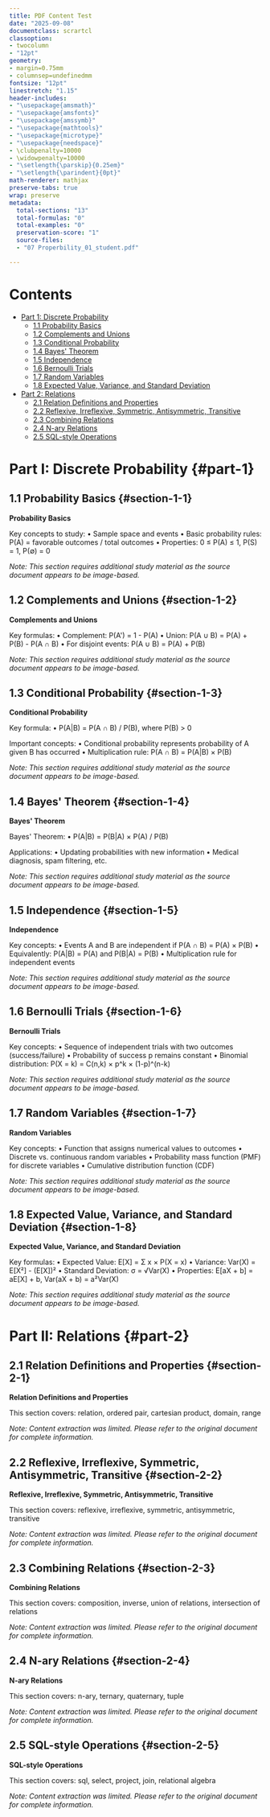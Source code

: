 ```yaml
---
title: PDF Content Test
date: "2025-09-08"
documentclass: scrartcl
classoption:
- twocolumn
- "12pt"
geometry:
- margin=0.75mm
- columnsep=undefinedmm
fontsize: "12pt"
linestretch: "1.15"
header-includes:
- "\usepackage{amsmath}"
- "\usepackage{amsfonts}"
- "\usepackage{amssymb}"
- "\usepackage{mathtools}"
- "\usepackage{microtype}"
- "\usepackage{needspace}"
- \clubpenalty=10000
- \widowpenalty=10000
- "\setlength{\parskip}{0.25em}"
- "\setlength{\parindent}{0pt}"
math-renderer: mathjax
preserve-tabs: true
wrap: preserve
metadata:
  total-sections: "13"
  total-formulas: "0"
  total-examples: "0"
  preservation-score: "1"
  source-files:
  - "07 Properbility_01_student.pdf"

---
```


# Contents

- [Part 1: Discrete Probability](#part-1)
  - [1.1 Probability Basics](#section-1-1)
  - [1.2 Complements and Unions](#section-1-2)
  - [1.3 Conditional Probability](#section-1-3)
  - [1.4 Bayes' Theorem](#section-1-4)
  - [1.5 Independence](#section-1-5)
  - [1.6 Bernoulli Trials](#section-1-6)
  - [1.7 Random Variables](#section-1-7)
  - [1.8 Expected Value, Variance, and Standard Deviation](#section-1-8)
- [Part 2: Relations](#part-2)
  - [2.1 Relation Definitions and Properties](#section-2-1)
  - [2.2 Reflexive, Irreflexive, Symmetric, Antisymmetric, Transitive](#section-2-2)
  - [2.3 Combining Relations](#section-2-3)
  - [2.4 N-ary Relations](#section-2-4)
  - [2.5 SQL-style Operations](#section-2-5)


# Part I: Discrete Probability {#part-1}

## 1.1 Probability Basics {#section-1-1}

**Probability Basics**

Key concepts to study:
• Sample space and events
• Basic probability rules: P(A) = favorable outcomes / total outcomes
• Properties: 0 ≤ P(A) ≤ 1, P(S) = 1, P(∅) = 0

*Note: This section requires additional study material as the source document appears to be image-based.*

## 1.2 Complements and Unions {#section-1-2}

**Complements and Unions**

Key formulas:
• Complement: P(A') = 1 - P(A)
• Union: P(A ∪ B) = P(A) + P(B) - P(A ∩ B)
• For disjoint events: P(A ∪ B) = P(A) + P(B)

*Note: This section requires additional study material as the source document appears to be image-based.*

## 1.3 Conditional Probability {#section-1-3}

**Conditional Probability**

Key formula:
• P(A|B) = P(A ∩ B) / P(B), where P(B) > 0

Important concepts:
• Conditional probability represents probability of A given B has occurred
• Multiplication rule: P(A ∩ B) = P(A|B) × P(B)

*Note: This section requires additional study material as the source document appears to be image-based.*

## 1.4 Bayes' Theorem {#section-1-4}

**Bayes' Theorem**

Bayes' Theorem:
• P(A|B) = P(B|A) × P(A) / P(B)

Applications:
• Updating probabilities with new information
• Medical diagnosis, spam filtering, etc.

*Note: This section requires additional study material as the source document appears to be image-based.*

## 1.5 Independence {#section-1-5}

**Independence**

Key concepts:
• Events A and B are independent if P(A ∩ B) = P(A) × P(B)
• Equivalently: P(A|B) = P(A) and P(B|A) = P(B)
• Multiplication rule for independent events

*Note: This section requires additional study material as the source document appears to be image-based.*

## 1.6 Bernoulli Trials {#section-1-6}

**Bernoulli Trials**

Key concepts:
• Sequence of independent trials with two outcomes (success/failure)
• Probability of success p remains constant
• Binomial distribution: P(X = k) = C(n,k) × p^k × (1-p)^(n-k)

*Note: This section requires additional study material as the source document appears to be image-based.*

## 1.7 Random Variables {#section-1-7}

**Random Variables**

Key concepts:
• Function that assigns numerical values to outcomes
• Discrete vs. continuous random variables
• Probability mass function (PMF) for discrete variables
• Cumulative distribution function (CDF)

*Note: This section requires additional study material as the source document appears to be image-based.*

## 1.8 Expected Value, Variance, and Standard Deviation {#section-1-8}

**Expected Value, Variance, and Standard Deviation**

Key formulas:
• Expected Value: E[X] = Σ x × P(X = x)
• Variance: Var(X) = E[X²] - (E[X])²
• Standard Deviation: σ = √Var(X)
• Properties: E[aX + b] = aE[X] + b, Var(aX + b) = a²Var(X)

*Note: This section requires additional study material as the source document appears to be image-based.*

# Part II: Relations {#part-2}

## 2.1 Relation Definitions and Properties {#section-2-1}

**Relation Definitions and Properties**

This section covers: relation, ordered pair, cartesian product, domain, range

*Note: Content extraction was limited. Please refer to the original document for complete information.*

## 2.2 Reflexive, Irreflexive, Symmetric, Antisymmetric, Transitive {#section-2-2}

**Reflexive, Irreflexive, Symmetric, Antisymmetric, Transitive**

This section covers: reflexive, irreflexive, symmetric, antisymmetric, transitive

*Note: Content extraction was limited. Please refer to the original document for complete information.*

## 2.3 Combining Relations {#section-2-3}

**Combining Relations**

This section covers: composition, inverse, union of relations, intersection of relations

*Note: Content extraction was limited. Please refer to the original document for complete information.*

## 2.4 N-ary Relations {#section-2-4}

**N-ary Relations**

This section covers: n-ary, ternary, quaternary, tuple

*Note: Content extraction was limited. Please refer to the original document for complete information.*

## 2.5 SQL-style Operations {#section-2-5}

**SQL-style Operations**

This section covers: sql, select, project, join, relational algebra

*Note: Content extraction was limited. Please refer to the original document for complete information.*
